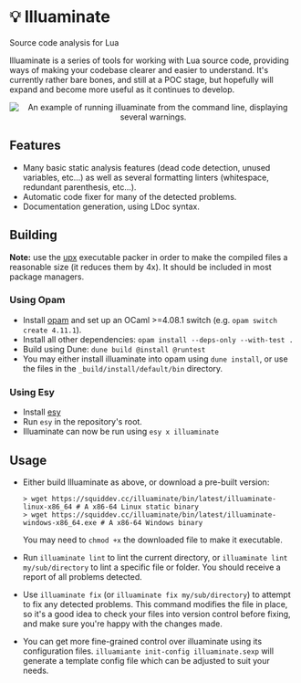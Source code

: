 # 💡 Illuaminate
Source code analysis for Lua

Illuaminate is a series of tools for working with Lua source code, providing
ways of making your codebase clearer and easier to understand. It's currently
rather bare bones, and still at a POC stage, but hopefully will expand and
become more useful as it continues to develop.

<p align="center">
<img src="doc/example.png"
  alt="An example of running illuaminate from the command line, displaying several warnings."
  title="Running illuaminate from the command line" />
</p>

## Features
 - Many basic static analysis features (dead code detection, unused variables,
   etc...) as well as several formatting linters (whitespace, redundant
   parenthesis, etc...).
 - Automatic code fixer for many of the detected problems.
 - Documentation generation, using LDoc syntax.

## Building

**Note:** use the [upx][] executable packer in order to make the compiled
files a reasonable size (it reduces them by 4x). It should be included in most
package managers.

### Using Opam
 - Install [opam][] and set up an OCaml >=4.08.1 switch (e.g. `opam switch create
   4.11.1`).
 - Install all other dependencies: `opam install --deps-only --with-test .`
 - Build using Dune: `dune build @install @runtest`
 - You may either install illuaminate into opam using `dune install`, or use the
   files in the `_build/install/default/bin` directory.

### Using Esy
 - Install [esy][]
 - Run `esy` in the repository's root.
 - Illuaminate can now be run using `esy x illuaminate`

## Usage
 - Either build Illuaminate as above, or download a pre-built version:
   ```
   > wget https://squiddev.cc/illuaminate/bin/latest/illuaminate-linux-x86_64 # A x86-64 Linux static binary
   > wget https://squiddev.cc/illuaminate/bin/latest/illuaminate-windows-x86_64.exe # A x86-64 Windows binary
   ```

   You may need to `chmod +x` the downloaded file to make it executable.

 - Run `illuaminate lint` to lint the current directory, or `illuaminate lint
   my/sub/directory` to lint a specific file or folder. You should receive a report of
   all problems detected.

 - Use `illuaminate fix` (or `illuaminate fix my/sub/directory`) to attempt to
   fix any detected problems. This command modifies the file in place, so it's a
   good idea to check your files into version control before fixing, and make
   sure you're happy with the changes made.

 - You can get more fine-grained control over illuaminate using its
   configuration files. `illuamiante init-config illuaminate.sexp` will generate
   a template config file which can be adjusted to suit your needs.

[opam]: https://opam.ocaml.org/doc/Install.html "Installing opam"
[omnomnom]: https://github.com/SquidDev/omnomnom "omnomnom on GitHub"
[actions]: https://github.com/features/actions "An introduction to GitHub actions"
[esy]: https://esy.sh/
[upx]: https://github.com/upx/upx "upx on GitHub"
